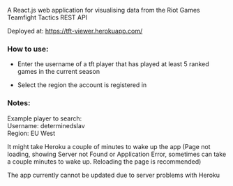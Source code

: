 A React.js web application for visualising data from the Riot Games Teamfight Tactics REST API

Deployed at: https://tft-viewer.herokuapp.com/ 

### How to use:

- Enter the username of a tft player that has played at least 5 ranked games in the current season

- Select the region the account is registered in

### Notes:

Example player to search: <br/>
Username: determinedslav <br/>
Region: EU West <br/>

It might take Heroku a couple of minutes to wake up the app (Page not loading, showing Server not Found or Application Error, sometimes can take a couple minutes to wake up. Reloading the page is recommended) <br/>

The app currently cannot be updated due to server problems with Heroku <br/>
